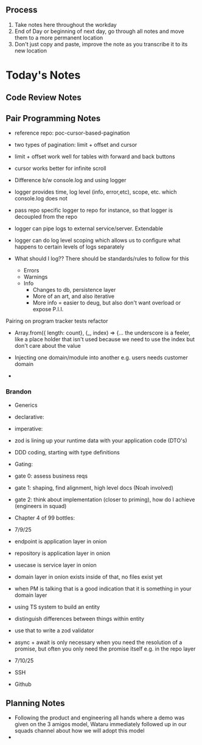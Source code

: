 ## Process
1. Take notes here throughout the workday
2. End of Day or beginning of next day, go through all notes and move them to a more permanent location
3. Don't just copy and paste, improve the note as you transcribe it to its new location


# Today's Notes 

## Code Review Notes


## Pair Programming Notes
- reference repo: poc-cursor-based-pagination
- two types of pagination: limit + offset and cursor
- limit + offset work well for tables with forward and back buttons
- cursor works better for infinite scroll

- Difference b/w console.log and using logger
- logger provides time, log level (info, error,etc), scope, etc. which console.log does not
- pass repo specific logger to repo for instance, so that logger is decoupled from the repo
- logger can pipe logs to external service/server. Extendable
- logger can do log level scoping which allows us to configure what happens to certain levels of logs separately
- What should I log?? There should be standards/rules to follow for this
   - Errors
   - Warnings
   - Info
     - Changes to db, persistence layer
     - More of an art, and also iterative
     - More info = easier to deug, but also don't want overload or expose P.I.I.

Pairing on program tracker tests refactor
- Array.from({ length: count}, (_, index) => {...  the underscore is a feeler, like a place holder that isn't used because we need to use the index but don't care about the value

- Injecting one domain/module into another e.g. users needs customer domain
- 

### Brandon
- Generics
- declarative:
- imperative:

- zod is lining up your runtime data with your application code (DTO's)

- DDD coding, starting with type definitions

- Gating:
- gate 0: assess business reqs
- gate 1: shaping, find alignment, high level docs (Noah involved)
- gate 2: think about implementation (closer to priming), how do I achieve (engineers in squad)

- Chapter 4 of 99 bottles:


- 7/9/25
- endpoint is application layer in onion
- repository is application layer in onion
- usecase is service layer in onion
- domain layer in onion exists inside of that, no files exist yet
- when PM is talking that is a good indication that it is something in your domain layer

- using TS system to build an entity
- distinguish differences between things within entity
- use that to write a zod validator

- async + await is only necessary when you need the resolution of a promise, but often you only need the promise itself e.g. in the repo layer

- 7/10/25
- SSH
- Github

## Planning Notes
- Following the product and engineering all hands where a demo was given on the 3 amigos model, Wataru immediately followed up in our squads channel about how we will adopt this model
- 

